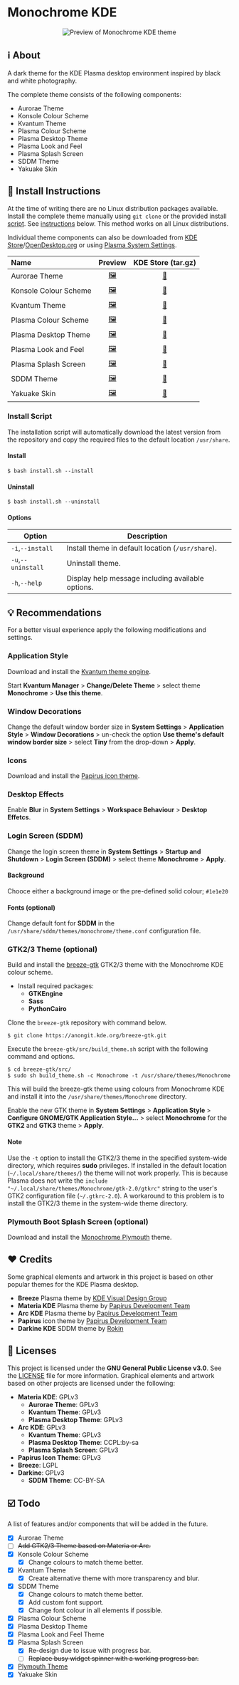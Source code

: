 # Monochrome KDE
<div align="center">
    <img src="preview.jpg" align="center" alt="Preview of Monochrome KDE theme" />
</div>

## :information_source: About
A dark theme for the KDE Plasma desktop environment inspired by black and white photography.

The complete theme consists of the following components:
- Aurorae Theme
- Konsole Colour Scheme
- Kvantum Theme
- Plasma Colour Scheme
- Plasma Desktop Theme
- Plasma Look and Feel
- Plasma Splash Screen
- SDDM Theme
- Yakuake Skin

## :floppy_disk: Install Instructions
At the time of writing there are no Linux distribution packages available. Install the complete theme manually using `git clone` or the provided install [script](install.sh). See [instructions](#install-script) below. This method works on all Linux distributions.

Individual theme components can also be downloaded from [KDE Store](https://store.kde.org)/[OpenDesktop.org](https://www.opendesktop.org) or using [Plasma System Settings](https://userbase.kde.org/System_Settings).

| **Name**              | **Preview**                                                   | **KDE Store** (tar.gz)                           |
|:----------------------|:-------------------------------------------------------------:|:------------------------------------------------:|
| Aurorae Theme         | [🖼️](screenshots/aurorae/preview.png)       | [:floppy_disk:](https://store.kde.org/p/1279082) |
| Konsole Colour Scheme | [🖼️](screenshots/konsole/preview.png)       | [:floppy_disk:](https://store.kde.org/p/1279087) |
| Kvantum Theme         | [🖼️](screenshots/kvantum/preview.png)       | [:floppy_disk:](https://store.kde.org/p/1279088) |
| Plasma Colour Scheme  | [🖼️](screenshots/color-schemes/preview.png) | [:floppy_disk:](https://store.kde.org/p/1279083) |
| Plasma Desktop Theme  | [🖼️](screenshots/plasma/preview.png)        | [:floppy_disk:](https://store.kde.org/p/1279077) |
| Plasma Look and Feel  | [🖼️](screenshots/plasma/preview.png)        | [:floppy_disk:](https://store.kde.org/p/1361190) |
| Plasma Splash Screen  | [🖼️](screenshots/plasma/splash.png)         | [:floppy_disk:](https://store.kde.org/p/1361190) |
| SDDM Theme            | [🖼️](screenshots/sddm/preview.png)          | [:floppy_disk:](https://store.kde.org/p/1361190) |
| Yakuake Skin          | [🖼️](screenshots/yakuake/preview.png)       | [:floppy_disk:](https://store.kde.org/p/1279089) |

### Install Script
The installation script will automatically download the latest version from the repository and copy the required files to the default location `/usr/share`.

#### Install
```
$ bash install.sh --install
```

#### Uninstall
```
$ bash install.sh --uninstall
```

#### Options
| **Option**         | **Description**                                   |
| ---                | ---                                               |
| `-i`,`--install`   | Install theme in default location (`/usr/share`). |
| `-u`,`--uninstall` | Uninstall theme.                                  |
| `-h`,`--help`      | Display help message including available options. |

## :bulb: Recommendations
For a better visual experience apply the following modifications and settings.

### Application Style
Download and install the [Kvantum theme engine](https://github.com/tsujan/Kvantum/tree/master/Kvantum).

Start **Kvantum Manager** > **Change/Delete Theme** > select theme **Monochrome** > **Use this theme**.

### Window Decorations
Change the default window border size in **System Settings** > **Application Style** > **Window Decorations** > un-check the option **Use theme's default window border size** > select **Tiny** from the drop-down > **Apply**.

### Icons
Download and install the [Papirus icon theme](https://github.com/PapirusDevelopmentTeam/papirus-icon-theme).

### Desktop Effects
Enable **Blur** in **System Settings** > **Workspace Behaviour** > **Desktop Effetcs**.

### Login Screen (SDDM)
Change the login screen theme in **System Settings** > **Startup and Shutdown** > **Login Screen (SDDM)** > select theme **Monochrome** > **Apply**.

#### Background
Chooce either a background image or the pre-defined solid colour; `#1e1e20`

#### Fonts (optional)
Change default font for **SDDM** in the `/usr/share/sddm/themes/monochrome/theme.conf` configuration file.

### GTK2/3 Theme (optional)
Build and install the [breeze-gtk](https://cgit.kde.org/breeze-gtk.git/) GTK2/3 theme with the Monochrome KDE colour scheme.

- Install required packages:
  - **GTKEngine**
  - **Sass**
  - **PythonCairo**

Clone the `breeze-gtk` repository with command below.

```
$ git clone https://anongit.kde.org/breeze-gtk.git
```

Execute the `breeze-gtk/src/build_theme.sh` script with the following command and options.

```
$ cd breeze-gtk/src/
$ sudo sh build_theme.sh -c Monochrome -t /usr/share/themes/Monochrome
```

This will build the breeze-gtk theme using colours from Monochrome KDE and install it into the `/usr/share/themes/Monochrome` directory.

Enable the new GTK theme in **System Settings** > **Application Style** > **Configure GNOME/GTK Application Style...** > select **Monochrome** for the **GTK2** and **GTK3** theme > **Apply**.

#### Note
Use the `-t` option to install the GTK2/3 theme in the specified system-wide directory, which requires **sudo** privileges. If installed in the default location (`~/.local/share/themes/`) the theme will not work properly. This is because Plasma does not write the `include "~/.local/share/themes/Monochrome/gtk-2.0/gtkrc"` string to the user's GTK2 configuration file (`~/.gtkrc-2.0`). A workaround to this problem is to install the GTK2/3 theme in the system-wide theme directory.

### Plymouth Boot Splash Screen (optional)
Download and install the [Monochrome Plymouth](https://gitlab.com/pwyde/monochrome-plymouth) theme.

## :heart: Credits
Some graphical elements and artwork in this project is based on other popular themes for the KDE Plasma desktop.

- **Breeze** Plasma theme by [KDE Visual Design Group](https://www.kde.org/plasma-desktop)
- **Materia KDE** Plasma theme by [Papirus Development Team](https://github.com/PapirusDevelopmentTeam/materia-kde)
- **Arc KDE** Plasma theme by [Papirus Development Team](https://github.com/PapirusDevelopmentTeam/arc-kde)
- **Papirus** icon theme by [Papirus Development Team](https://github.com/PapirusDevelopmentTeam/papirus-icon-theme)
- **Darkine KDE** SDDM theme by [Rokin](https://github.com/Rokin05/darkine-kde)

## :page_with_curl: Licenses
This project is licensed under the **GNU General Public License v3.0**. See the [LICENSE](LICENSE) file for more information. Graphical elements and artwork based on other projects are licensed under the following:

- **Materia KDE**: GPLv3
  - **Aurorae Theme**: GPLv3
  - **Kvantum Theme**: GPLv3
  - **Plasma Desktop Theme**: GPLv3
- **Arc KDE**: GPLv3
  - **Kvantum Theme**: GPLv3
  - **Plasma Desktop Theme**: CCPL:by-sa
  - **Plasma Splash Screen**: GPLv3
- **Papirus Icon Theme**: GPLv3
- **Breeze**: LGPL
- **Darkine**: GPLv3
  - **SDDM Theme**: CC-BY-SA

## :ballot_box_with_check: Todo
A list of features and/or components that will be added in the future.

- [x] Aurorae Theme
- [ ] ~~Add GTK2/3 Theme based on Materia or Arc.~~
- [x] Konsole Colour Scheme
  - [x] Change colours to match theme better.
- [x] Kvantum Theme
  - [x] Create alternative theme with more transparency and blur.
- [x] SDDM Theme
  - [x] Change colours to match theme better.
  - [x] Add custom font support.
  - [x] Change font colour in all elements if possible.
- [x] Plasma Colour Scheme
- [x] Plasma Desktop Theme
- [x] Plasma Look and Feel Theme
- [x] Plasma Splash Screen
  - [x] Re-design due to issue with progress bar.
  - [ ] ~~Replace busy widget spinner with a working progress bar.~~
- [x] [Plymouth Theme](https://gitlab.com/pwyde/monochrome-plymouth)
- [x] Yakuake Skin

